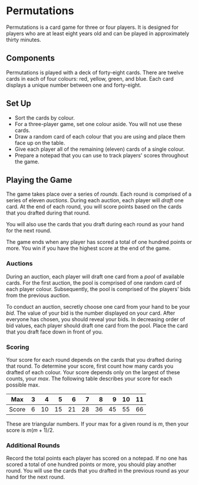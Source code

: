 # Permutations
Permutations is a card game for three or four players.
It is designed for players who are at least eight years old and can be played in
approximately thirty minutes.

## Components
Permutations is played with a deck of forty-eight cards.
There are twelve cards in each of four colours: red, yellow, green, and blue.
Each card displays a unique number between one and forty-eight.

## Set Up
  - Sort the cards by colour.
  - For a three-player game, set one colour aside. You will not use these cards.
  - Draw a random card of each colour that you are using and place them face up on the table.
  - Give each player all of the remaining (eleven) cards of a single colour.
  - Prepare a notepad that you can use to track players' scores throughout the game.

## Playing the Game
The game takes place over a series of _rounds_.
Each round is comprised of a series of eleven _auctions_.
During each auction, each player will _draft_ one card.
At the end of each round, you will score points based on the cards that you drafted during that round.

You will also use the cards that you draft during each round as your hand for the next round.

The game ends when any player has scored a total of one hundred points or more.
You win if you have the highest score at the end of the game.

### Auctions
During an auction, each player will draft one card from a _pool_ of available cards.
For the first auction, the pool is comprised of one random card of each player colour.
Subsequently, the pool is comprised of the players' bids from the previous auction.

To conduct an auction, secretly choose one card from your hand to be your _bid_.
The value of your bid is the number displayed on your card.
After everyone has chosen, you should reveal your bids.
In decreasing order of bid values, each player should draft one card from the pool.
Place the card that you draft face down in front of you.

### Scoring
Your score for each round depends on the cards that you drafted during that round.
To determine your score, first count how many cards you drafted of each colour.
Your score depends only on the largest of these counts, your _max_.
The following table describes your score for each possible max.

| Max |  3  |  4  |  5  |  6  |  7  |  8  |  9  | 10  | 11  |
| -------- | --: | --: | --: | --: | --: | --: | --: | --: | --: |
| Score    |  6  | 10  | 15  | 21  | 28  | 36  | 45  | 55  | 66  |

These are triangular numbers. If your max for a given round is $m$, then your score is $m(m+1)/2$.

###  Additional Rounds
Record the total points each player has scored on a notepad.
If no one has scored a total of one hundred points or more, you should play another round.
You will use the cards that you drafted in the previous round as your hand for the next round.
